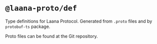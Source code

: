 # `@laana-proto/def`

Type definitions for Laana Protocol. Generated from `.proto` files and by `protobuf-ts` package.

Proto files can be found at the Git repository.
